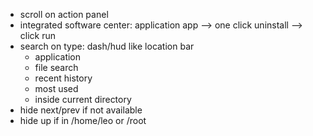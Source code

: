 - scroll on action panel
- integrated software center: application app
	--> one click uninstall
	--> click run
- search on type: dash/hud like location bar
	- application
	- file search
	- recent history
	- most used
	- inside current directory
- hide next/prev if not available
- hide up if in /home/leo or /root